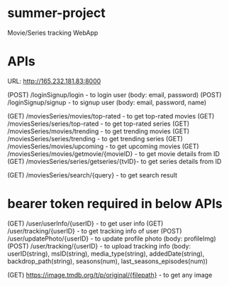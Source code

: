 # summer-project
Movie/Series tracking WebApp

# APIs
URL: http://165.232.181.83:8000

(POST) /loginSignup/login - to login user (body: email, password)
(POST) /loginSignup/signup - to signup user (body: email, password, name)

(GET) /moviesSeries/movies/top-rated - to get top-rated movies
(GET) /moviesSeries/series/top-rated - to get top-rated series
(GET) /moviesSeries/movies/trending - to get trending movies
(GET) /moviesSeries/series/trending - to get trending series
(GET) /moviesSeries/movies/upcoming - to get upcoming movies
(GET) /moviesSeries/movies/getmovie/{movieID} - to get movie details from ID
(GET) /moviesSeries/series/getseries/{tvID}- to get series details from ID

(GET) /moviesSeries/search/{query} - to get search result

# bearer token required in below APIs
(GET) /user/userInfo/{userID} - to get user info
(GET) /user/tracking/{userID} - to get tracking info of user
(POST) /user/updatePhoto/{userID} - to update profile photo (body: profileImg)
(POST) /user/tracking/{userID} - to upload tracking info (body: userID(string), msID(string), media_type(string), addedDate(string), backdrop_path(string), seasons(num), last_seasons_episodes(num))

(GET) https://image.tmdb.org/t/p/original/{filepath} - to get any image